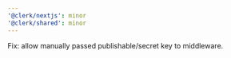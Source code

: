 ```yaml
---
'@clerk/nextjs': minor
'@clerk/shared': minor
---
```


Fix: allow manually passed publishable/secret key to middleware.
